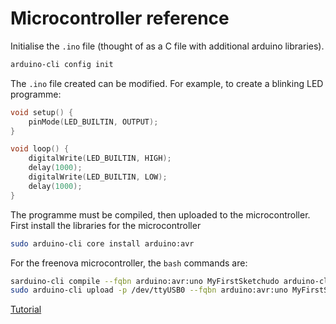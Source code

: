 # Microcontroller reference

Initialise the `.ino` file (thought of as a C file
with additional arduino libraries).
```bash
arduino-cli config init
```

The `.ino` file created can be modified. For example,
to create a blinking LED programme:
```cpp
void setup() {
    pinMode(LED_BUILTIN, OUTPUT);
}

void loop() {
    digitalWrite(LED_BUILTIN, HIGH);
    delay(1000);
    digitalWrite(LED_BUILTIN, LOW);
    delay(1000);
}
```

The programme must be compiled, then uploaded to the 
microcontroller. 
First install the libraries for the 
microcontroller
```bash
sudo arduino-cli core install arduino:avr
```

For the freenova microcontroller, 
the `bash` commands are:
```bash
sarduino-cli compile --fqbn arduino:avr:uno MyFirstSketchudo arduino-cli core install arduino:avr
sudo arduino-cli upload -p /dev/ttyUSB0 --fqbn arduino:avr:uno MyFirstSketch
```

[Tutorial](https://github.com/Freenove/Freenove_RFID_Starter_Kit_V2.0/blob/master/Tutorial.pdf)
